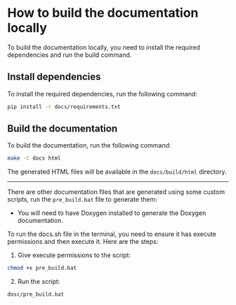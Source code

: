 # How to build the documentation locally

To build the documentation locally, you need to install the required dependencies and run the build command.

## Install dependencies

To install the required dependencies, run the following command:

```bash
pip install -r docs/requirements.txt
```

## Build the documentation

To build the documentation, run the following command:

```bash
make -C docs html
```

The generated HTML files will be available in the `docs/build/html` directory.

---

There are other documentation files that are generated using some custom scripts, run the `pre_build.bat` file to generate them:

- You will need to have Doxygen installed to generate the Doxygen documentation.

To run the docs.sh file in the terminal, you need to ensure it has execute permissions and then execute it. Here are the steps:

1. Give execute permissions to the script:

```bash
chmod +x pre_build.bat
```

2. Run the script:

```bash
dosc/pre_build.bat
```

